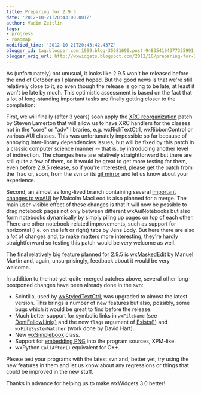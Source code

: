 ```yaml
---
title: Preparing for 2.9.5
date: '2012-10-21T20:43:00.001Z'
author: Vadim Zeitlin
tags:
- progress
- roadmap
modified_time: '2012-10-21T20:43:42.437Z'
blogger_id: tag:blogger.com,1999:blog-35681690.post-948354164377355991
blogger_orig_url: http://wxwidgets.blogspot.com/2012/10/preparing-for-295.html
---
```


As (unfortunately) not unusual, it looks like 2.9.5 won't be released before the
end of October as I planned hoped. But the good news is that we're still
relatively close to it, so even though the release is going to be late, at least
it won't be late by much. This optimistic assessment is based on the fact that a
lot of long-standing important tasks are finally getting closer to the
completion:

First, we will finally (after 3 years) soon apply the [XRC reorganization] patch
by Steven Lamerton that will allow us to have XRC handlers for the classes not
in the "core" or "adv" libraries, e.g. wxRichTextCtrl, wxRibbonControl or
various AUI classes. This was unfortunately impossible so far because of
annoying inter-library dependencies issues, but will be fixed by this patch in a
classic computer science manner -- that is, by introducing another level of
indirection. The changes here are relatively straightforward but there are still
quite a few of them, so it would be great to get more testing for them, even
before 2.9.5 release, so if you're interested, please get the patch from the
Trac or, soon, from the svn or its [git mirror] and let us know about your
experience.

[XRC reorganization]: https://trac.wxwidgets.org/ticket/10996
[git mirror]: https://github.com/wxWidgets/wxWidgets

Second, an almost as long-lived branch containing several [important changes to
wxAUI] by Malcolm MacLeod is also planned for a merge. The main user-visible
effect of these changes is that it will now be possible to drag notebook pages
not only between different wxAuiNotebooks but also form notebooks dynamically by
simply piling up pages on top of each other. There are other notebook-related
improvements, such as support for horizontal (i.e. on the left or right) tabs by
Jens Lody. But here there are also a _lot_ of changes and, to make matters more
interesting, they're hardly straightforward so testing this patch would be very
welcome as well.

[important changes to wxAUI]: https://trac.wxwidgets.org/ticket/14756

The final relatively big feature planned for 2.9.5 is [wxMaskedEdit] by Manuel
Martin and, again, unsurprisingly, feedback about it would be very welcome.

[wxMaskedEdit]: https://trac.wxwidgets.org/ticket/14535

In addition to the not-yet-quite-merged patches above, several other
long-postponed changes have been already done in the svn:

*   Scintilla, used by [wxStyledTextCtrl], was upgraded to almost the latest
    version. This brings a number of new features but also, possibly, some bugs
    which it would be great to find before the release.
*   Much better support for symbolic links in `wxFileName` (see
    [DontFollowLink()] and the new `flags` argument of [Exists()]) and
    `wxFileSystemWatcher` (work done by David Hart).
*   New [wxSimplebook] class.
*   Support for [embedding PNG] into the program sources, XPM-like.
*   wxPython `CallAfter()` equivalent for C++.

Please test your programs with the latest svn and, better yet, try using the new
features in them and let us know about any regressions or things that could be
improved in the new stuff.

Thanks in advance for helping us to make wxWidgets 3.0 better!

[wxStyledTextCtrl]: http://docs.wxwidgets.org/trunk/classwx_styled_text_ctrl.html
[DontFollowLink()]: http://docs.wxwidgets.org/trunk/classwx_file_name.html#af1430dafaf1f522710b52f0a0bf0f060
[Exists()]: http://docs.wxwidgets.org/trunk/classwx_file_name.html#ae85e9aa0c443761a0c380d770a42d672
[wxSimplebook]: http://docs.wxwidgets.org/trunk/classwx_simplebook.html
[embedding PNG]: http://docs.wxwidgets.org/trunk/group__group__funcmacro__gdi.html#ga30fc362d22b3045f58aed54fc808f203

